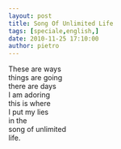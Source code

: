 ```yaml
---
layout: post
title: Song Of Unlimited Life
tags: [speciale,english,]
date: 2010-11-25 17:10:00
author: pietro
---
```

These are ways<br/>things are going<br/>there are days<br/>I am adoring<br/>this is where<br/>I put my lies<br/>in the <br/>song of unlimited <br/>life.<br/>
